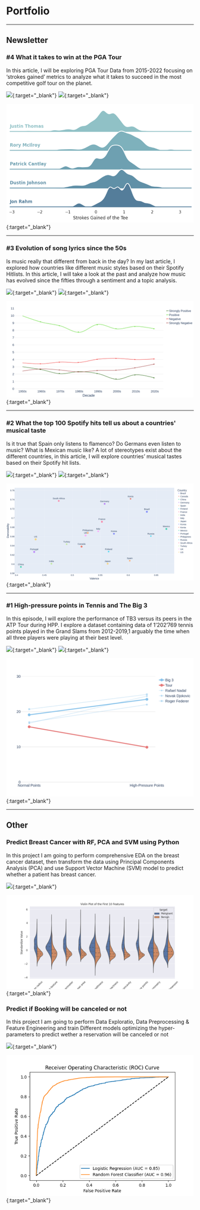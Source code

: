 # Portfolio

---

## Newsletter

### #4 What it takes to win at the PGA Tour

In this article, I will be exploring PGA Tour Data from 2015-2022 focusing on ‘strokes gained’ metrics to analyze what it takes to succeed in the most competitive golf tour on the planet.

[<img src="https://img.shields.io/badge/Substack-Golf-FF6719?logo=Substack"/>](https://chusikowski.substack.com/p/what-does-it-take-to-win-a-pga-tour){:target="_blank"} [<img src="https://img.shields.io/badge/Jupyter-Open Notebook-F37626?logo=Jupyter"/>](https://github.com/oskarmk/oskarmk.github.io/blob/main/html/golf.ipynb){:target="_blank"}

[<img src="images/driving_p.png"/>](https://chusikowski.substack.com/p/what-does-it-take-to-win-a-pga-tour){:target="_blank"}

---

### #3 Evolution of song lyrics since the 50s

Is music really that different from back in the day? In my last article, I explored how countries like different music styles based on their Spotify Hitlists. In this article, I will take a look at the past and analyze how music has evolved since the fifties through a sentiment and a topic analysis.

[<img src="https://img.shields.io/badge/Substack-Spotify-FF6719?logo=Substack"/>](https://chusikowski.substack.com/p/evolution-of-song-lyrics-since-the){:target="_blank"}  [<img src="https://img.shields.io/badge/Github-Repository-181717?logo=GitHub"/>](https://github.com/oskarmk/spotify){:target="_blank"}

[<img src="images/newplot(50).png"/>](https://chusikowski.substack.com/p/evolution-of-song-lyrics-since-the){:target="_blank"}

---

### #2 What the top 100 Spotify hits tell us about a countries' musical taste

Is it true that Spain only listens to flamenco? Do Germans even listen to music? What is Mexican music like? A lot of stereotypes exist about the different countries, in this article, I will explore countries’ musical tastes based on their Spotify hit lists.

[<img src="https://img.shields.io/badge/Substack-Spotify-FF6719?logo=Substack"/>](https://chusikowski.substack.com/p/the-spotify-series-1){:target="_blank"}    [<img src="https://img.shields.io/badge/Github-Repository-181717?logo=GitHub"/>](https://github.com/oskarmk/spotify){:target="_blank"}

[<img src="images/newplot(37).png"/>](https://chusikowski.substack.com/p/the-spotify-series-1){:target="_blank"}

---

### #1 High-pressure points in Tennis and The Big 3

In this episode, I will explore the performance of TB3 versus its peers in the ATP Tour during HPP. I explore a dataset containing data of 1’202’769 tennis points played in the Grand Slams from 2012-2019,1 arguably the time when all three players were playing at their best level.

[<img src="https://img.shields.io/badge/Substack-Tennis-FF6719?logo=Substack"/>](https://chusikowski.substack.com/p/high-pressure-points-in-tennis-and){:target="_blank"}  [<img src="https://img.shields.io/badge/Jupyter-Open Notebook-F37626?logo=Jupyter"/>](https://chusikowski.substack.com/p/what-does-it-take-to-win-a-pga-tour){:target="_blank"}

[<img src="images/newplot(3).png"/>](https://chusikowski.substack.com/p/high-pressure-points-in-tennis-and){:target="_blank"}

---

## Other

### Predict Breast Cancer with RF, PCA and SVM using Python

In this project I am going to perform comprehensive EDA on the breast cancer dataset, then transform the data using Principal Components Analysis (PCA) and use Support Vector Machine (SVM) model to predict whether a patient has breast cancer.

[<img src="https://img.shields.io/badge/Jupyter-Open Notebook-F37626?logo=Jupyter"/>](https://github.com/oskarmk/oskarmk.github.io/blob/main/html/breast-cancer-pred.ipynb){:target="_blank"}

[<img src="images/bresast-cancer-pred.png"/>](https://github.com/oskarmk/oskarmk.github.io/blob/main/html/breast-cancer-pred.ipynb){:target="_blank"}


### Predict if Booking will be canceled or not

In this project I am going to perform Data Exploratio, Data Preprocessing & Feature Engineering and train Different models optimizing the hyper-parameters to predict wether a reservation will be canceled or not

[<img src="https://img.shields.io/badge/Jupyter-Open Notebook-F37626?logo=Jupyter"/>](https://github.com/oskarmk/oskarmk.github.io/blob/main/html/honor-prediction(1).ipynb){:target="_blank"}

[<img src="images/sdf.png"/>](https://github.com/oskarmk/oskarmk.github.io/blob/main/html/honor-prediction(1).ipynb){:target="_blank"}
